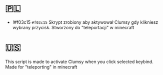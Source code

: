 # 🇵🇱
- !#f03c15 `#f03c15`
Skrypt zrobiony aby aktywował Clumsy gdy klikniesz wybrany przycisk.
    Stworzony do "teleportacji" w minecraft

# 🇺🇸
This script is made to activate Clumsy when you click selected keybind.
    Made for "teleporting" in minecraft
